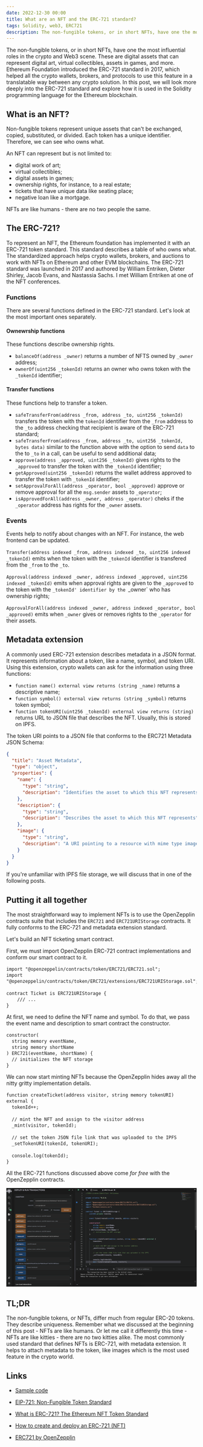 ```yaml
---
date: 2022-12-30 00:00
title: What are an NFT and the ERC-721 standard?
tags: Solidity, web3, ERC721
description: The non-fungible tokens, or in short NFTs, have one the most influential roles in the crypto and Web3 scene. These are digital assets that can represent digital art, virtual collectibles, assets in games, and more. Ethereum Foundation introduced the ERC-721 standard in 2017, which helped all the crypto wallets, brokers, and protocols to use this feature in a translatable way between any crypto solution. In this post, we will look more deeply into the ERC-721 standard and explore how it is used in the Solidity programming language for the Ethereum blockchain.
---
```


The non-fungible tokens, or in short NFTs, have one the most influential roles in the crypto and Web3 scene. These are digital assets that can represent digital art, virtual collectibles, assets in games, and more. Ethereum Foundation introduced the ERC-721 standard in 2017, which helped all the crypto wallets, brokers, and protocols to use this feature in a translatable way between any crypto solution. In this post, we will look more deeply into the ERC-721 standard and explore how it is used in the Solidity programming language for the Ethereum blockchain.

## What is an NFT?

Non-fungible tokens represent unique assets that can't be exchanged, copied, substituted, or divided. Each token has a unique identifier. Therefore, we can see who owns what.

An NFT can represent but is not limited to:

* digital work of art;
* virtual collectibles;
* digital assets in games;
* ownership rights, for instance, to a real estate;
* tickets that have unique data like seating place;
* negative loan like a mortgage.

NFTs are like humans - there are no two people the same.

## The ERC-721?

To represent an NFT, the Ethereum foundation has implemented it with an ERC-721 token standard. This standard describes a table of who owns what. The standardized approach helps crypto wallets, brokers, and auctions to work with NFTs on Ethereum and other EVM  blockchains. The ERC-721 standard was launched in 2017 and authored by William Entriken, Dieter Shirley, Jacob Evans, and Nastassia Sachs. I met William Entriken at one of the NFT conferences.

### Functions

There are several functions defined in the ERC-721 standard. Let's look at the most important ones separately.

#### Ownewrship functions

These functions describe ownership rights.

* `balanceOf(address _owner)` returns a number of NFTS owned by `_owner` address;
* `ownerOf(uint256 _tokenId)` returns an owner who owns token with the `_tokenId` identifier;

#### Transfer functions

These functions help to transfer a token.

* `safeTransferFrom(address _from, address _to, uint256 _tokenId)` transfers the token with the `tokenId` identifier from the `_from` address to the `_to` address checking that recipient is aware of the ERC-721 standard;
* `safeTransferFrom(address _from, address _to, uint256 _tokenId, bytes data)` similar to the function above with the option to send `data` to the to `_to` in a call, can be useful to send additional data;
* `approve(address _approved, uint256 _tokenId)` gives rights to the `_approved` to transfer the token with the `_tokenId` identifier;
* `getApproved(uint256 _tokenId)` returns the wallet address approved to transfer the token with `_tokenId` identifier;
* `setApprovalForAll(address _operator, bool _approved)` approve or remove approval for all the `msg.sender` assets to `_operator`;
* `isApprovedForAll(address _owner, address _operator)` cheks if the `_operator` address has rights for the `_owner` assets.

### Events

Events help to notify about changes with an NFT. For instance, the web frontend can be updated.

`Transfer(address indexed _from, address indexed _to, uint256 indexed _tokenId)` emits when the token with the `_tokenId` identifier is transfered from the `_from` to the `_to`.

`Approval(address indexed _owner, address indexed _approved, uint256 indexed _tokenId)` emits when approval rights are given to the `_approved` to the token with the `_tokenId' identifier by the `_owner` who has ownership rights;

`ApprovalForAll(address indexed _owner, address indexed _operator, bool _approved)` emits when `_owner` gives or removes rights to the `_operator` for their assets.

## Metadata extension

A commonly used ERC-721 extension describes metadata in a JSON format. It represents information about a token, like a name, symbol, and token URI. Using this extension, crypto wallets can ask for the information using three functions:

* `function name() external view returns (string _name)` returns a descriptive name;
* `function symbol() external view returns (string _symbol)` returns token symbol;
* `function tokenURI(uint256 _tokenId) external view returns (string)` returns URL to JSON file that describes the NFT. Usually, this is stored on IPFS.

The token URI points to a JSON file that conforms to the ERC721 Metadata JSON Schema:

```json
{
  "title": "Asset Metadata",
  "type": "object",
  "properties": {
    "name": {
      "type": "string",
      "description": "Identifies the asset to which this NFT represents"
    },
    "description": {
      "type": "string",
      "description": "Describes the asset to which this NFT represents"
    },
    "image": {
      "type": "string",
      "description": "A URI pointing to a resource with mime type image representing the asset to which this NFT represents. "
    }
  }
}
```

If you're unfamiliar with IPFS file storage, we will discuss that in one of the following posts.

## Putting it all together

The most straightforward way to implement NFTs is to use the OpenZepplin contracts suite that includes the `ERC721` and `ERC721URIStorage` contracts. It fully conforms to the ERC-721 and metadata extension standard.

Let's build an NFT ticketing smart contract.

First, we must import OpenZepplin ERC-721 contract implementations and conform our smart contract to it.

```solidity
import "@openzeppelin/contracts/token/ERC721/ERC721.sol";
import "@openzeppelin/contracts/token/ERC721/extensions/ERC721URIStorage.sol";

contract Ticket is ERC721URIStorage {
    /// ...
}
```

At first, we need to define the NFT name and symbol. To do that, we pass the event name and description to smart contract the constructor.

```solidity
constructor(
  string memory eventName,
  string memory shortName
) ERC721(eventName, shortName) {
  // initializes the NFT storage
}
```

We can now start minting NFTs because the OpenZepplin hides away all the nitty gritty implementation details.

```solidity
function createTicket(address visitor, string memory tokenURI) external {
  tokenId++;

  // mint the NFT and assign to the visitor address
  _mint(visitor, tokenId);

  // set the token JSON file link that was uploaded to the IPFS
  _setTokenURI(tokenId, tokenURI);

  console.log(tokenId);
}
```

All the ERC-721 functions discussed above come *for free* with the OpenZepplin contracts.

![ERC-721 functions](/assets/solidity-erc721/erc-721-openzepplin.png)

## TL;DR

The non-fungible tokens, or NFTs, differ much from regular ERC-20 tokens. They describe uniqueness. Remember what we discussed at the beginning of this post - NFTs are like humans. Or let me call it differently this time - NFTs are like kitties - there are no two kitties alike. The most commonly used standard that defines NFTs is ERC-721, with metadata extension. It helps to attach metadata to the token, like images which is the most used feature in the crypto world.

## Links

* [Sample code](https://gist.github.com/fassko/5e2e60ce4625f53e82c1bd7d5c379722)

* [EIP-721: Non-Fungible Token Standard](https://eips.ethereum.org/EIPS/eip-721)
* [What is ERC-721? The Ethereum NFT Token Standard](https://decrypt.co/resources/erc-721-ethereum-nft-token-standard)
* [How to create and deploy an ERC-721 (NFT)](https://www.quicknode.com/guides/smart-contract-development/how-to-create-and-deploy-an-erc-721-nft)
* [ERC721 by OpenZepplin](https://docs.openzeppelin.com/contracts/3.x/erc721)